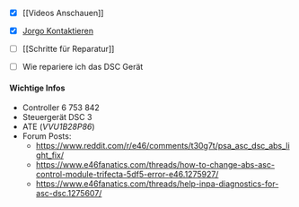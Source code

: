 - [x] [[Videos Anschauen]]
- [x] [Jorgo Kontaktieren](https://www.instagram.com/ur_m0my/)
- [ ] [[Schritte für Reparatur]]
- [ ] Wie repariere ich das DSC Gerät


#### Wichtige Infos

- Controller 6 753 842
- Steuergerät DSC 3
- ATE (*VVU1B28P86*)
- Forum Posts:
	- https://www.reddit.com/r/e46/comments/t30g7t/psa_asc_dsc_abs_light_fix/
	- https://www.e46fanatics.com/threads/how-to-change-abs-asc-control-module-trifecta-5df5-error-e46.1275927/
	- https://www.e46fanatics.com/threads/help-inpa-diagnostics-for-asc-dsc.1275607/
